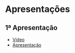 # Apresentações

## 1ª Apresentação

- <a href="https://web.microsoftstream.com/video/971ce5c9-02e9-4978-8d0d-bde79183ba72" target="_blank">Vídeo</a>
- <a href="https://docs.google.com/presentation/d/1q8pUsbDTMlLjMLCbITq5OzFCodjR7nEztfwfi01KpcQ/edit?usp=sharing" target="_blank">Apresentação</a>
